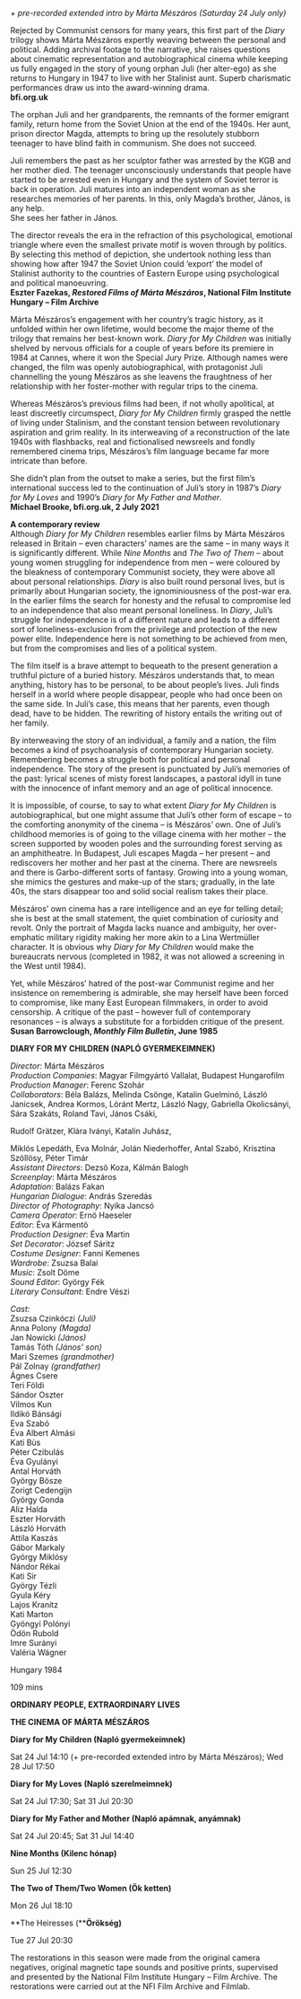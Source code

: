 _+ pre-recorded extended intro by Márta Mészáros (Saturday 24 July only)_

Rejected by Communist censors for many years, this first part of the _Diary_ trilogy shows Márta Mészáros expertly weaving between the personal and political. Adding archival footage to the narrative, she raises questions about cinematic representation and autobiographical cinema while keeping us fully engaged in the story of young orphan Juli (her alter-ego) as she returns to Hungary in 1947 to live with her Stalinist aunt. Superb charismatic performances draw us into the award-winning drama.<br>
**bfi.org.uk**

The orphan Juli and her grandparents, the remnants of the former emigrant family, return home from the Soviet Union at the end of the 1940s. Her aunt, prison director Magda, attempts to bring up the resolutely stubborn teenager to have blind faith in communism. She does not succeed.

Juli remembers the past as her sculptor father was arrested by the KGB and her mother died. The teenager unconsciously understands that people have started to be arrested even in Hungary and the system of Soviet terror is back in operation. Juli matures into an independent woman as she researches memories of her parents. In this, only Magda’s brother, János, is any help.  
She sees her father in János.

The director reveals the era in the refraction of this psychological, emotional triangle where even the smallest private motif is woven through by politics.  
By selecting this method of depiction, she undertook nothing less than showing how after 1947 the Soviet Union could ‘export’ the model of Stalinist authority to the countries of Eastern Europe using psychological and political manoeuvring.<br>
**Eszter Fazekas, _Restored Films of Márta Mészáros_, National Film Institute Hungary – Film Archive**

Márta Mészáros’s engagement with her country’s tragic history, as it unfolded within her own lifetime, would become the major theme of the trilogy that remains her best-known work. _Diary for My Children_ was initially shelved by nervous officials for a couple of years before its premiere in 1984 at Cannes, where it won the Special Jury Prize. Although names were changed, the film was openly autobiographical, with protagonist Juli channelling the young Mészáros as she leavens the fraughtness of her relationship with her foster-mother with regular trips to the cinema.

Whereas Mészáros’s previous films had been, if not wholly apolitical, at least discreetly circumspect, _Diary for My Children_ firmly grasped the nettle of living under Stalinism, and the constant tension between revolutionary aspiration and grim reality. In its interweaving of a reconstruction of the late 1940s with flashbacks, real and fictionalised newsreels and fondly remembered cinema trips, Mészáros’s film language became far more intricate than before.

She didn’t plan from the outset to make a series, but the first film’s international success led to the continuation of Juli’s story in 1987’s _Diary for My Loves_ and 1990’s _Diary for My Father and Mother_.<br>
**Michael Brooke, bfi.org.uk, 2 July 2021**

**A contemporary review**<br>
Although _Diary for My Children_ resembles earlier films by Márta Mészáros released in Britain – even characters’ names are the same – in many ways it is significantly different. While _Nine Months_ and _The Two of Them_ – about young women struggling for independence from men – were coloured by the bleakness of contemporary Communist society, they were above all about personal relationships. _Diary_ is also built round personal lives, but is primarily about Hungarian society, the ignominiousness of the post-war era. In the earlier films the search for honesty and the refusal to compromise led to an independence that also meant personal loneliness. In _Diary_, Juli’s struggle for independence is of a different nature and leads to a different sort of loneliness-exclusion from the privilege and protection of the new power elite. Independence here is not something to be achieved from men, but from the compromises and lies of a political system.

The film itself is a brave attempt to bequeath to the present generation a truthful picture of a buried history. Mészáros understands that, to mean anything, history has to be personal, to be about people’s lives. Juli finds herself in a world where people disappear, people who had once been on the same side. In Juli’s case, this means that her parents, even though dead, have to be hidden. The rewriting of history entails the writing out of her family.  

By interweaving the story of an individual, a family and a nation, the film becomes a kind of psychoanalysis of contemporary Hungarian society. Remembering becomes a struggle both for political and personal independence. The story of the present is punctuated by Juli’s memories of the past: lyrical scenes of misty forest landscapes, a pastoral idyll in tune with the innocence of infant memory and an age of political innocence.

It is impossible, of course, to say to what extent _Diary for My Children_ is autobiographical, but one might assume that Juli’s other form of escape – to the comforting anonymity of the cinema – is Mészáros’ own. One of Juli’s childhood memories is of going to the village cinema with her mother – the screen supported by wooden poles and the surrounding forest serving as an amphitheatre. In Budapest, Juli escapes Magda – her present – and rediscovers her mother and her past at the cinema. There are newsreels and there is Garbo-different sorts of fantasy. Growing into a young woman, she mimics the gestures and make-up of the stars; gradually, in the late 40s, the stars disappear too and solid social realism takes their place.

Mészáros’ own cinema has a rare intelligence and an eye for telling detail; she is best at the small statement, the quiet combination of curiosity and revolt. Only the portrait of Magda lacks nuance and ambiguity, her over-emphatic military rigidity making her more akin to a Lina Wertmüller character. It is obvious why _Diary for My Children_ would make the bureaucrats nervous (completed in 1982, it was not allowed a screening in the West until 1984).  

Yet, while Mészáros’ hatred of the post-war Communist regime and her insistence on remembering is admirable, she may herself have been forced to compromise, like many East European filmmakers, in order to avoid censorship. A critique of the past – however full of contemporary resonances – is always a substitute for a forbidden critique of the present.<br>
**Susan Barrowclough, _Monthly Film Bulletin_, June 1985**<br>

**DIARY FOR MY CHILDREN (NAPLÓ GYERMEKEIMNEK)**<br>

_Director_: Márta Mészáros  
_Production Companies_: Magyar Filmgyártó Vallalat, Budapest Hungarofilm  
_Production Manager_: Ferenc Szohár  
_Collaborators_: Béla Balázs, Melinda Csönge, Katalin Guelminó, László Janicsek, Andrea Kormos, Lóránt Mertz, László Nagy, Gabriella Okolicsányi, Sára Szakáts, Roland Tavi, János Csáki,

Rudolf Grätzer, Klára Iványi, Katalin Juhász,

Miklós Lepedáth, Eva Molnár, Jolán Niederhoffer, Antal Szabó, Krisztina Szöllösy, Péter Timár  
_Assistant Directors_: Dezsö Koza, Kálmán Balogh  
_Screenplay_: Márta Mészáros  
_Adaptation_: Balázs Fakan  
_Hungarian Dialogue_: András Szeredás  
_Director of Photography_: Nyika Jancsó  
_Camera Operator_: Ernö Haeseler  
_Editor_: Éva Kármentö  
_Production Designer_: Éva Martin  
_Set Decorator_: József Sáritz  
_Costume Designer_: Fanni Kemenes  
_Wardrobe_: Zsuzsa Balai  
_Music_: Zsolt Döme  
_Sound Editor_: György Fék  
_Literary Consultant_: Endre Vészi

_Cast:_  
Zsuzsa Czinkóczi _(Juli)_  
Anna Polony _(Magda)_  
Jan Nowicki _(János)_  
Tamás Tóth _(János’ son)_  
Mari Szemes _(grandmother)_  
Pál Zolnay _(grandfather)_  
Ágnes Csere  
Teri Földi  
Sándor Oszter  
Vilmos Kun  
Ildikó Bánsági  
Eva Szabó  
Éva Albert Almási  
Kati Bùs  
Péter Czibulás  
Éva Gyulányi  
Antal Horváth  
György Bösze  
Zorigt Cedengijn  
György Gonda  
Aliz Halda  
Eszter Horváth  
László Horváth  
Attila Kaszás  
Gábor Markaly  
György Miklósy  
Nándor Rékai  
Kati Sir  
György Tézli  
Gyula Kéry  
Lajos Kranitz  
Kati Marton  
Gyöngyi Polónyi  
Ödön Rubold  
Imre Surányi  
Valéria Wágner

Hungary 1984

109 mins

**ORDINARY PEOPLE, EXTRAORDINARY LIVES**

**THE CINEMA OF MÁRTA MÉSZÁROS**

**Diary for My Children (Napló gyermekeimnek)**

Sat 24 Jul 14:10 (+ pre-recorded extended intro by Márta Mészáros); Wed 28 Jul 17:50

**Diary for My Loves (Napló szerelmeimnek)**

Sat 24 Jul 17:30; Sat 31 Jul 20:30

**Diary for My Father and Mother (Napló apámnak, anyámnak)**

Sat 24 Jul 20:45; Sat 31 Jul 14:40

**Nine Months (Kilenc hónap)**

Sun 25 Jul 12:30

**The Two of Them/Two Women (Ök ketten)**

Mon 26 Jul 18:10

**The Heiresses (****Örökség)**

Tue 27 Jul 20:30

The restorations in this season were made from the original camera negatives, original magnetic tape sounds and positive prints, supervised and presented by the National Film Institute Hungary – Film Archive. The restorations were carried out at the NFI Film Archive and Filmlab.
<!--stackedit_data:
eyJoaXN0b3J5IjpbLTE1MDEyMTgwODJdfQ==
-->